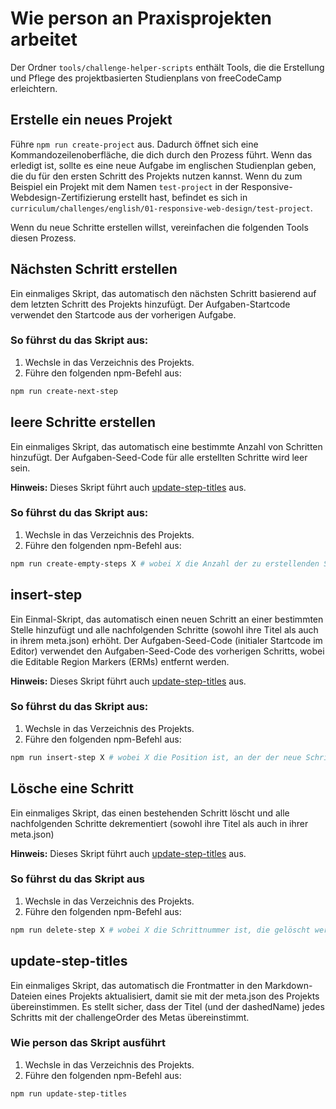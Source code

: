 # Wie person an Praxisprojekten arbeitet

Der Ordner `tools/challenge-helper-scripts` enthält Tools, die die Erstellung und Pflege des projektbasierten Studienplans von freeCodeCamp erleichtern.

## Erstelle ein neues Projekt

Führe `npm run create-project` aus. Dadurch öffnet sich eine Kommandozeilenoberfläche, die dich durch den Prozess führt. Wenn das erledigt ist, sollte es eine neue Aufgabe im englischen Studienplan geben, die du für den ersten Schritt des Projekts nutzen kannst. Wenn du zum Beispiel ein Projekt mit dem Namen `test-project` in der Responsive-Webdesign-Zertifizierung erstellt hast, befindet es sich in `curriculum/challenges/english/01-responsive-web-design/test-project`.

Wenn du neue Schritte erstellen willst, vereinfachen die folgenden Tools diesen Prozess.

## Nächsten Schritt erstellen

Ein einmaliges Skript, das automatisch den nächsten Schritt basierend auf dem letzten Schritt des Projekts hinzufügt. Der Aufgaben-Startcode verwendet den Startcode aus der vorherigen Aufgabe.

### So führst du das Skript aus:

1. Wechsle in das Verzeichnis des Projekts.
2. Führe den folgenden npm-Befehl aus:

```bash
npm run create-next-step
```

## leere Schritte erstellen

Ein einmaliges Skript, das automatisch eine bestimmte Anzahl von Schritten hinzufügt. Der Aufgaben-Seed-Code für alle erstellten Schritte wird leer sein.

**Hinweis:** Dieses Skript führt auch [update-step-titles](#update-step-titles) aus.

### So führst du das Skript aus:

1. Wechsle in das Verzeichnis des Projekts.
2. Führe den folgenden npm-Befehl aus:

```bash
npm run create-empty-steps X # wobei X die Anzahl der zu erstellenden Schritte ist.
```

## insert-step

Ein Einmal-Skript, das automatisch einen neuen Schritt an einer bestimmten Stelle hinzufügt und alle nachfolgenden Schritte (sowohl ihre Titel als auch in ihrem meta.json) erhöht. Der Aufgaben-Seed-Code (initialer Startcode im Editor) verwendet den Aufgaben-Seed-Code des vorherigen Schritts, wobei die Editable Region Markers (ERMs) entfernt werden.

**Hinweis:** Dieses Skript führt auch [update-step-titles](#update-step-titles) aus.

### So führst du das Skript aus:

1. Wechsle in das Verzeichnis des Projekts.
2. Führe den folgenden npm-Befehl aus:

```bash
npm run insert-step X # wobei X die Position ist, an der der neue Schritt eingefügt werden soll.
```

## Lösche eine Schritt

Ein einmaliges Skript, das einen bestehenden Schritt löscht und alle nachfolgenden Schritte dekrementiert (sowohl ihre Titel als auch in ihrer meta.json)

**Hinweis:** Dieses Skript führt auch [update-step-titles](#update-step-titles) aus.

### So führst du das Skript aus

1. Wechsle in das Verzeichnis des Projekts.
2. Führe den folgenden npm-Befehl aus:

```bash
npm run delete-step X # wobei X die Schrittnummer ist, die gelöscht werden soll.
```

## update-step-titles

Ein einmaliges Skript, das automatisch die Frontmatter in den Markdown-Dateien eines Projekts aktualisiert, damit sie mit der meta.json des Projekts übereinstimmen. Es stellt sicher, dass der Titel (und der dashedName) jedes Schritts mit der challengeOrder des Metas übereinstimmt.

### Wie person das Skript ausführt

1. Wechsle in das Verzeichnis des Projekts.
2. Führe den folgenden npm-Befehl aus:

```bash
npm run update-step-titles
```
